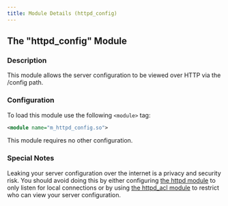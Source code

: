 ```yaml
---
title: Module Details (httpd_config)
---
```


## The "httpd_config" Module

### Description

This module allows the server configuration to be viewed over HTTP via the /config path.

### Configuration

To load this module use the following `<module>` tag:

```xml
<module name="m_httpd_config.so">
```

This module requires no other configuration.

### Special Notes

Leaking your server configuration over the internet is a privacy and security risk. You should avoid doing this by either configuring [the httpd module](/2/modules/httpd) to only listen for local connections or by using [the httpd_acl module](/2/modules/httpd_acl) to restrict who can view your server configuration.
